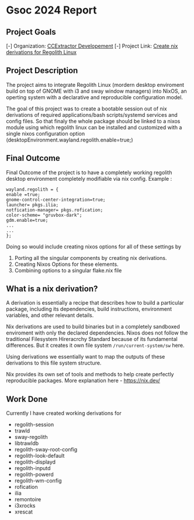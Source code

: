 # Gsoc 2024 Report
## Project Goals
[-] Organization: [CCExtractor Developement](https://summerofcode.withgoogle.com/programs/2024/organizations/ccextractor-development)
[-] Project Link: [Create nix derivations for Regolith Linux ](hhttps://summerofcode.withgoogle.com/programs/2024/projects/kWEY5sJj)

## Project Description
The project aims to integrate Regolith Linux (mordern desktop enviroment build on top of GNOME with i3 and sway window managers) into NixOS, an operting system with a declarative and reproducible configuration model. 

The goal of this project was to create a bootable session out of nix derivations of required applications/bash scripts/systemd services and config files. So that finaly the whole package should be linked to a nixos module using which regolith linux can be installed and customized with a single nixos configuration option (desktopEnvironment.wayland.regolith.enable=true;)

## Final Outcome
Final Outcome of the project is to have a completely working regolith desktop environment completely modifiable via nix config. Example :
```
wayland.regolith = {
enable =true;
gnome-control-center-integration=true;
launcher= pkgs.ilia;
notfication-manager= pkgs.rofication;
color-scheme= "gruvbox-dark";
gdm.enable=true;
...
...
};
```

Doing so would include creating nixos options for all of these settings by
1. Porting all the singular components by creating nix derivations.
2. Creating Nixos Options for these elements.
3. Combining options to a singular flake.nix file

## What is a nix derivation?
A derivation is essentially a recipe that describes how to build a particular package, including its dependencies, build instructions, environment variables, and other relevant details.

Nix derivations are used to build binaries but in a completely sandboxed enviroment with only the declared dependencies. Nixos does not follow the traditional Filesystem Hireracrchy Standard because of its fundamental differences. But it creates it own file system `/run/current-system/sw` here. 

Using derivations we essentially want to map the outputs of these derivations to this file system structure. 

Nix provides its own set of tools and methods to help create perfectly reproducible packages. More explanation here - https://nix.dev/

## Work Done
Currently I have created working derivations for 
- regolith-session
- trawld
- sway-regolith
- libtrawldb
- regolith-sway-root-config
- regolith-look-default
- regolith-displayd
- regolith-inputd
- regolith-powerd
- regolith-wm-config
- rofication
- ilia
- remontoire
- i3xrocks
- xrescat




